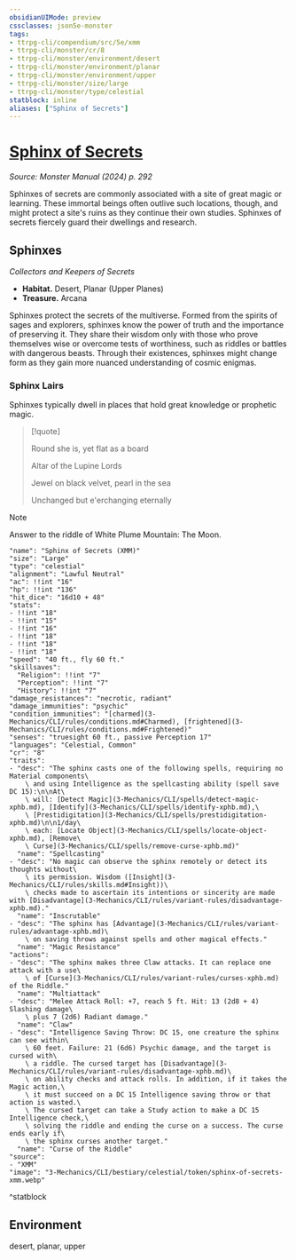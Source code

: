 ```yaml
---
obsidianUIMode: preview
cssclasses: json5e-monster
tags:
- ttrpg-cli/compendium/src/5e/xmm
- ttrpg-cli/monster/cr/8
- ttrpg-cli/monster/environment/desert
- ttrpg-cli/monster/environment/planar
- ttrpg-cli/monster/environment/upper
- ttrpg-cli/monster/size/large
- ttrpg-cli/monster/type/celestial
statblock: inline
aliases: ["Sphinx of Secrets"]
---
```

# [Sphinx of Secrets](3-Mechanics\CLI\bestiary\celestial/sphinx-of-secrets-xmm.md)
*Source: Monster Manual (2024) p. 292*  

Sphinxes of secrets are commonly associated with a site of great magic or learning. These immortal beings often outlive such locations, though, and might protect a site's ruins as they continue their own studies. Sphinxes of secrets fiercely guard their dwellings and research.

## Sphinxes

*Collectors and Keepers of Secrets*

- **Habitat.** Desert, Planar (Upper Planes)  
- **Treasure.** Arcana  

Sphinxes protect the secrets of the multiverse. Formed from the spirits of sages and explorers, sphinxes know the power of truth and the importance of preserving it. They share their wisdom only with those who prove themselves wise or overcome tests of worthiness, such as riddles or battles with dangerous beasts. Through their existences, sphinxes might change form as they gain more nuanced understanding of cosmic enigmas.

### Sphinx Lairs

Sphinxes typically dwell in places that hold great knowledge or prophetic magic.

> [!quote]  
> 
> Round she is, yet flat as a board
> 
> Altar of the Lupine Lords
> 
> Jewel on black velvet, pearl in the sea
> 
> Unchanged but e'erchanging eternally

> [!note]
> Answer to the riddle of White Plume Mountain: The Moon.

```statblock
"name": "Sphinx of Secrets (XMM)"
"size": "Large"
"type": "celestial"
"alignment": "Lawful Neutral"
"ac": !!int "16"
"hp": !!int "136"
"hit_dice": "16d10 + 48"
"stats":
- !!int "18"
- !!int "15"
- !!int "16"
- !!int "18"
- !!int "18"
- !!int "18"
"speed": "40 ft., fly 60 ft."
"skillsaves":
  "Religion": !!int "7"
  "Perception": !!int "7"
  "History": !!int "7"
"damage_resistances": "necrotic, radiant"
"damage_immunities": "psychic"
"condition_immunities": "[charmed](3-Mechanics/CLI/rules/conditions.md#Charmed), [frightened](3-Mechanics/CLI/rules/conditions.md#Frightened)"
"senses": "truesight 60 ft., passive Perception 17"
"languages": "Celestial, Common"
"cr": "8"
"traits":
- "desc": "The sphinx casts one of the following spells, requiring no Material components\
    \ and using Intelligence as the spellcasting ability (spell save DC 15):\n\nAt\
    \ will: [Detect Magic](3-Mechanics/CLI/spells/detect-magic-xphb.md), [Identify](3-Mechanics/CLI/spells/identify-xphb.md),\
    \ [Prestidigitation](3-Mechanics/CLI/spells/prestidigitation-xphb.md)\n\n1/day\
    \ each: [Locate Object](3-Mechanics/CLI/spells/locate-object-xphb.md), [Remove\
    \ Curse](3-Mechanics/CLI/spells/remove-curse-xphb.md)"
  "name": "Spellcasting"
- "desc": "No magic can observe the sphinx remotely or detect its thoughts without\
    \ its permission. Wisdom ([Insight](3-Mechanics/CLI/rules/skills.md#Insight))\
    \ checks made to ascertain its intentions or sincerity are made with [Disadvantage](3-Mechanics/CLI/rules/variant-rules/disadvantage-xphb.md)."
  "name": "Inscrutable"
- "desc": "The sphinx has [Advantage](3-Mechanics/CLI/rules/variant-rules/advantage-xphb.md)\
    \ on saving throws against spells and other magical effects."
  "name": "Magic Resistance"
"actions":
- "desc": "The sphinx makes three Claw attacks. It can replace one attack with a use\
    \ of [Curse](3-Mechanics/CLI/rules/variant-rules/curses-xphb.md) of the Riddle."
  "name": "Multiattack"
- "desc": "Melee Attack Roll: +7, reach 5 ft. Hit: 13 (2d8 + 4) Slashing damage\
    \ plus 7 (2d6) Radiant damage."
  "name": "Claw"
- "desc": "Intelligence Saving Throw: DC 15, one creature the sphinx can see within\
    \ 60 feet. Failure: 21 (6d6) Psychic damage, and the target is cursed with\
    \ a riddle. The cursed target has [Disadvantage](3-Mechanics/CLI/rules/variant-rules/disadvantage-xphb.md)\
    \ on ability checks and attack rolls. In addition, if it takes the Magic action,\
    \ it must succeed on a DC 15 Intelligence saving throw or that action is wasted.\
    \ The cursed target can take a Study action to make a DC 15 Intelligence check,\
    \ solving the riddle and ending the curse on a success. The curse ends early if\
    \ the sphinx curses another target."
  "name": "Curse of the Riddle"
"source":
- "XMM"
"image": "3-Mechanics/CLI/bestiary/celestial/token/sphinx-of-secrets-xmm.webp"
```
^statblock

## Environment

desert, planar, upper